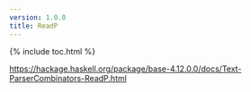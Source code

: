 ```yaml
---
version: 1.0.0
title: ReadP
---
```


{% include toc.html %}

https://hackage.haskell.org/package/base-4.12.0.0/docs/Text-ParserCombinators-ReadP.html
